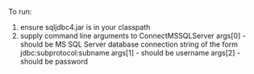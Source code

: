 To run:
1) ensure sqljdbc4.jar is in your classpath
2) supply command line arguments to ConnectMSSQLServer
  args[0] - should be MS SQL Server database connection string of the form jdbc:subprotocol:subname
  args[1] - should be username
  args[2] - should be password

